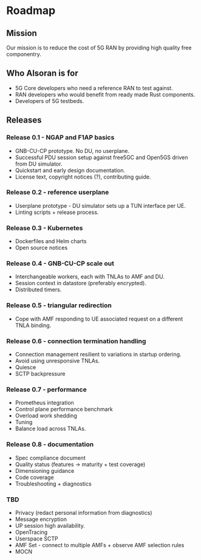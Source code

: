 # Roadmap

## Mission

Our mission is to reduce the cost of 5G RAN by providing high quality free componentry.

## Who Alsoran is for

-  5G Core developers who need a reference RAN to test against.
-  RAN developers who would benefit from ready made Rust components.
-  Developers of 5G testbeds.

## Releases

### Release 0.1 - NGAP and F1AP basics

- GNB-CU-CP prototype.  No DU, no userplane.
- Successful PDU session setup against free5GC and Open5GS driven from DU simulator.
- Quickstart and early design documentation.
- License text, copyright notices (?), contributing guide.

### Release 0.2 - reference userplane

- Userplane prototype - DU simulator sets up a TUN interface per UE. 
- Linting scripts + release process.

### Release 0.3 - Kubernetes

- Dockerfiles and Helm charts
- Open source notices

### Release 0.4 - GNB-CU-CP scale out

- Interchangeable workers, each with TNLAs to AMF and DU.
- Session context in datastore (preferably encrypted).
- Distributed timers. 

### Release 0.5 - triangular redirection

- Cope with AMF responding to UE associated request on a different TNLA binding.

### Release 0.6 - connection termination handling

- Connection management resilient to variations in startup ordering.
- Avoid using unresponsive TNLAs.
- Quiesce
- SCTP backpressure

### Release 0.7 - performance

- Prometheus integration
- Control plane performance benchmark
- Overload work shedding
- Tuning
- Balance load across TNLAs.

### Release 0.8 - documentation

- Spec compliance document
- Quality status (features -> maturity + test coverage) 
- Dimensioning guidance
- Code coverage
- Troubleshooting + diagnostics

### TBD

- Privacy (redact personal information from diagnostics)
- Message encryption
- UP session high availability.
- OpenTracing
- Userspace SCTP
- AMF Set - connect to multiple AMFs + observe AMF selection rules
- MOCN
